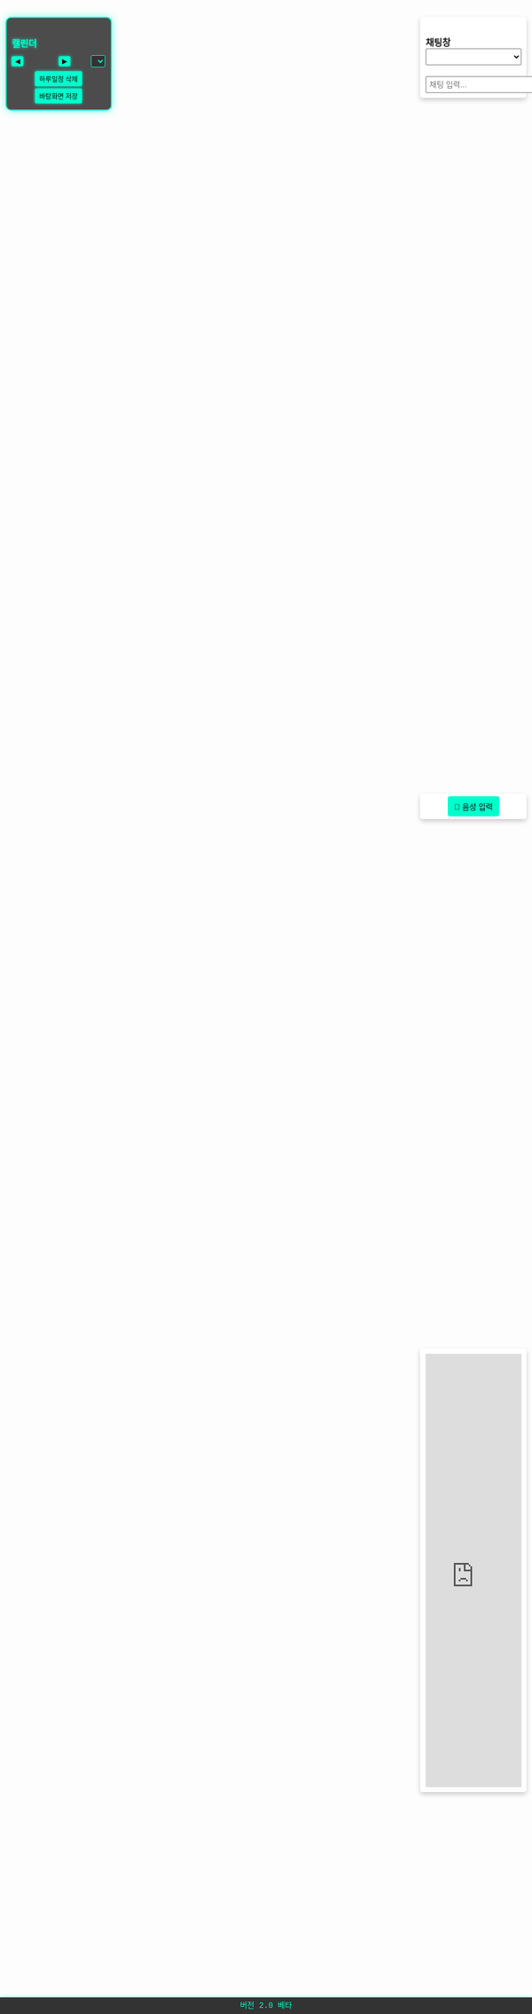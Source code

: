 
<!DOCTYPE html>
<html lang="ko">
<head>
  <meta charset="UTF-8" />
  <meta name="viewport" content="width=device-width, initial-scale=1.0"/>
  <title>3D 캐릭터 HUD, 캘린더, 음성 채팅 & 말풍선</title>
  <style>
    /* 기존 스타일 유지 */
    * { margin: 0; padding: 0; box-sizing: border-box; }
    html, body { height: 100%; font-family: 'Courier New', monospace; overflow: hidden; }
    #right-hud { position: fixed; top: 10%; right: 1%; width: 20%; padding: 1%; background: rgba(255,255,255,0.8); border-radius: 5px; box-shadow: 0 4px 8px rgba(0,0,0,0.2); z-index: 20; }
    #region-select { width: 100%; padding: 5px; font-size: 14px; margin-bottom: 10px; }
    #chat-log { display: none; height: 100px; overflow-y: scroll; border: 1px solid #ccc; padding: 5px; margin-top: 10px; border-radius: 3px; background: #fff; }
    #chat-input-area { display: flex; margin-top: 10px; }
    #chat-input { flex: 1; padding: 5px; font-size: 14px; }
    #hud-6 { position: fixed; top: 45%; right: 1%; width: 20%; padding: 5px; background: rgba(255,255,255,0.95); border-radius: 5px; box-shadow: 0 4px 8px rgba(0,0,0,0.2); z-index: 25; text-align: center; }
    #hud-6 button { padding: 8px 12px; font-size: 14px; border: none; border-radius: 4px; background: #00ffcc; color: #000; cursor: pointer; transition: background 0.3s; }
    #hud-6 button:hover { background: #00cc99; }
    #left-hud { position: fixed; top: 10%; left: 1%; width: 20%; padding: 1%; background: rgba(0, 0, 0, 0.7); border: 2px solid #00ffcc; border-radius: 10px; box-shadow: 0 0 15px rgba(0,255,204,0.5); z-index: 20; max-height: 80vh; overflow-y: auto; color: #00ffcc; }
    #left-hud h3 { margin-bottom: 5px; text-shadow: 0 0 5px #00ffcc; }
    #calendar-container { margin-top: 10px; }
    #calendar-header { display: flex; align-items: center; justify-content: space-between; margin-bottom: 5px; }
    #calendar-header button { padding: 2px 6px; font-size: 12px; cursor: pointer; background: #00ffcc; color: #000; border: none; border-radius: 3px; box-shadow: 0 0 5px #00ffcc; transition: all 0.3s; }
    #calendar-header button:hover { background: #00cc99; box-shadow: 0 0 10px #00ffcc; }
    #month-year-label { font-weight: bold; font-size: 14px; text-shadow: 0 0 5px #00ffcc; }
    #year-select { font-size: 12px; padding: 2px; margin-left: 5px; background: #333; color: #00ffcc; border: 1px solid #00ffcc; border-radius: 3px; }
    #calendar-actions { margin-top: 5px; text-align: center; }
    #calendar-actions button { margin: 2px; padding: 5px 8px; font-size: 12px; cursor: pointer; background: #00ffcc; color: #000; border: none; border-radius: 3px; box-shadow: 0 0 5px #00ffcc; transition: all 0.3s; }
    #calendar-actions button:hover { background: #00cc99; box-shadow: 0 0 10px #00ffcc; }
    #calendar-grid { display: grid; grid-template-columns: repeat(7, 1fr); gap: 2px; }
    #calendar-grid div { background: rgba(255,255,255,0.1); border: 1px solid #00ffcc; border-radius: 4px; min-height: 25px; font-size: 10px; padding: 2px; position: relative; cursor: pointer; transition: all 0.3s; }
    #calendar-grid div:hover { background: rgba(0,255,204,0.3); box-shadow: 0 0 5px #00ffcc; }
    .day-number { position: absolute; top: 2px; left: 2px; font-weight: bold; font-size: 10px; color: #00ffcc; text-shadow: 0 0 3px #00ffcc; }
    .event { margin-top: 14px; font-size: 8px; color: #00ffcc; overflow: hidden; text-overflow: ellipsis; white-space: nowrap; text-shadow: 0 0 3px #00ffcc; }
    #hud-7 { position: fixed; bottom: 0; left: 0; width: 100%; height: 30px; background: rgba(0, 0, 0, 0.8); color: #00ffcc; text-align: center; line-height: 30px; font-size: 14px; z-index: 50; box-shadow: 0 -2px 5px rgba(0,255,204,0.3); }
    #canvas { position: fixed; top: 0; left: 0; width: 100%; height: 100%; z-index: 1; display: block; }
    #speech-bubble { position: fixed; background: white; padding: 5px 10px; border-radius: 10px; font-size: 12px; display: none; z-index: 30; white-space: pre-line; pointer-events: none; box-shadow: 0 2px 5px rgba(0,0,0,0.2); }
    #hud-3 { position: fixed; top: 70%; right: 1%; width: 20%; height: 20%; padding: 1%; background: rgba(255,255,255,0.9); border-radius: 5px; box-shadow: 0 4px 8px rgba(0,0,0,0.2); z-index: 20; overflow: hidden; }
    @media (max-width: 480px) { #right-hud, #left-hud, #hud-3, #hud-6 { width: 90%; left: 5%; right: 5%; top: 5%; } }
  </style>
  <script src="https://cdnjs.cloudflare.com/ajax/libs/three.js/r134/three.min.js"></script>
  <script>
    /* 전역 키워드 객체 */
    const KEYWORDS = {
      greetings: ["안녕", "안녕하세요", "안녕 하세", "안녕하시오", "안녕한갑네"],
      sleep: ["잘자", "좋은꿈", "좋은 꿈", "잘자요", "잘자시게", "잘자리요", "잘자라니께"],
      youtube: ["유튜브", "유트브", "유튜브알려줘", "유튭", "유튜브랑", "유튜브나와줘"],
      twitter: ["트위터", "트위터 보여주게", "트위터 틔위터검색", "트위터보여", "트위터보여줘봐"],
      naver: ["네이버", "네이버 보여줘", "네이버 보여주게", "네이버 검색"],
      weather: ["날씨알려줘", "날씨알려주게", "날씨좀알려줘", "날씨 알려줘", "날씨 좀 알려줘", "날씨 어때", "날씨 맑아"],
      calendar: ["일정 알려줐"],
      time: ["시간 알려줘"],
      map: ["지도 보여줘", "교통정보"],
      delete: ["하루일정 삭제", "하루일과 삭제해줘", "하루일과", "하루일저", "하루 일관"],
      instagram: ["인스타", "인스타 보여줘", "인스타 나오게", "인스타 검색", "인스타그램"]
    };

    /* 전역 변수 */
    document.addEventListener("contextmenu", event => event.preventDefault());
    let blockUntil = 0;
    let currentCity = "서울";
    let currentWeather = "";
    const weatherKey = "2caa7fa4a66f2f8d150f1da93d306261";
    const regionMap = {
      "서울": "Seoul", "인천": "Incheon", "수원": "Suwon", "고양": "Goyang", "성남": "Seongnam",
      "용인": "Yongin", "부천": "Bucheon", "안양": "Anyang", "의정부": "Uijeongbu", "광명": "Gwangmyeong",
      "안산": "Ansan", "파주": "Paju", "부산": "Busan", "대구": "Daegu", "광주": "Gwangju",
      "대전": "Daejeon", "울산": "Ulsan", "제주": "Jeju", "전주": "Jeonju", "청주": "Cheongju",
      "포항": "Pohang", "여수": "Yeosu", "김해": "Gimhae"
    };
    const regionList = Object.keys(regionMap);

    document.addEventListener("copy", function(e) {
      e.preventDefault();
      let selectedText = window.getSelection().toString();
      selectedText = selectedText.replace(/2caa7fa4a66f2f8d150f1da93d306261/g, "HIDDEN");
      e.clipboardData.setData("text/plain", selectedText);
      if (Date.now() < blockUntil) return;
      blockUntil = Date.now() + 3600000;
      showSpeechBubbleInChunks("1시간동안 차단됩니다.");
    });

    /* 기억 학습 데이터 저장소 */
    const memoryStorage = {
      save: function(key, value) { localStorage.setItem(key, JSON.stringify(value)); },
      load: function(key) { const data = localStorage.getItem(key); return data ? JSON.parse(data) : null; }
    };

    /* 감정 분석 및 동적 응답 생성 */
    const sentimentAnalysis = {
      positive: {
        keywords: ["좋아", "행복", "기쁘", "즐거", "최고", "신나", "감사", "만족", "뿌듯", "자랑", "성공", "흥미", "사랑", "기대", "희망"],
        subjects: ["오늘 날씨가", "주인님 기분이", "지금 분위기가", "최근 일정이", "요즘 관심사가"],
        adjectives: ["매우 좋은", "활기찬", "매우 흥미로운", "기분 좋은", "즐거운", "특별한", "흥미진진한", "기대되는", "신나는", "행복한"],
        endings: ["것 같아요!", "느낌이에요.", "상태이신 것 같네요.", "모습이에요!", "기분이 들어요!"]
      },
      negative: {
        keywords: ["슬프", "우울", "짜증", "화나", "피곤", "실망", "걱정", "불안", "힘들", "지치", "고민", "후회", "미안", "아프", "괴롭"],
        subjects: ["오늘 날씨가", "주인님 기분이", "지금 분위기가", "최근 일정이", "요즘 건강 상태가"],
        adjectives: ["조금 피곤한", "다소 우울한", "상당히 복잡한", "약간 긴장된", "놀라운"],
        endings: ["상황입니다.", "분위기네요.", "상태입니다!", "시기인 것 같아요.", "하루예요."]
      },
      neutral: {
        keywords: ["뭐해", "무엇을", "오늘", "지금", "어떻게", "어떤", "무슨", "왜", "누구", "어디"],
        subjects: ["오늘 날씨가", "지금 분위기가", "요즘 관심사가", "생활 리듬이", "음악 취향이"],
        adjectives: ["안정된", "새로운", "평온한", "편안한", "신기한", "색다른", "감성적인", "낭만적인", "여유로운", "유익한"],
        endings: ["분위기가 느껴져요.", "시간이에요!", "타이밍이 좋네요.", "순간이네요!", "하루를 보내고 계시네요."]
      }
    };

    /* 동적 응답 생성 함수 */
    const activeSpeech = (sentiment) => {
      const { subjects, adjectives, endings } = sentimentAnalysis[sentiment];
      const randomChoice = arr => arr[Math.floor(Math.random() * arr.length)];
      return `${randomChoice(subjects)} ${randomChoice(adjectives)} ${randomChoice(endings)}`;
    };

    /* NLP 처리 함수 */
    function processNLP(input) {
      const lowerInput = input.toLowerCase();
      let detectedSentiment = null;

      for (let sentiment in sentimentAnalysis) {
        if (sentimentAnalysis[sentiment].keywords.some(keyword => lowerInput.includes(keyword))) {
          detectedSentiment = sentiment;
          break;
        }
      }

      if (detectedSentiment) {
        return activeSpeech(detectedSentiment);
      }
      return null; // 감정이 감지되지 않으면 기본 로직으로 넘어감
    }

    /* 음성 출력 함수 */
    function speakText(text) {
      const utterance = new SpeechSynthesisUtterance(text);
      utterance.lang = "ko-KR";
      utterance.volume = 1;
      utterance.rate = 1;
      utterance.pitch = 1;
      window.speechSynthesis.speak(utterance);
    }

    /* 캘린더 및 파일 저장 함수들 */
    function saveFile() {
      const content = "파일 저장 완료";
      const filename = "saved_file.txt";
      const blob = new Blob([content], { type: "text/plain;charset=utf-8" });
      const link = document.createElement("a");
      link.href = URL.createObjectURL(blob);
      link.download = filename;
      document.body.appendChild(link);
      link.click();
      document.body.removeChild(link);
    }

    function saveCalendar() {
      const daysInMonth = new Date(currentYear, currentMonth + 1, 0).getDate();
      const calendarData = {};
      for (let d = 1; d <= daysInMonth; d++) {
        const eventDiv = document.getElementById(`event-${currentYear}-${currentMonth + 1}-${d}`);
        if (eventDiv && eventDiv.textContent.trim() !== "") {
          calendarData[`${currentYear}-${currentMonth + 1}-${d}`] = eventDiv.textContent;
        }
      }
      const dataStr = "data:text/json;charset=utf-8," + encodeURIComponent(JSON.stringify(calendarData, null, 2));
      const dlAnchorElem = document.createElement("a");
      dlAnchorElem.setAttribute("href", dataStr);
      dlAnchorElem.setAttribute("download", "calendar_events.json");
      dlAnchorElem.style.display = "none";
      document.body.appendChild(dlAnchorElem);
      dlAnchorElem.click();
      document.body.removeChild(dlAnchorElem);
    }

    function deleteCalendarEvent(day) {
      const eventDiv = document.getElementById(`event-${currentYear}-${currentMonth + 1}-${day}`);
      if (eventDiv) {
        eventDiv.textContent = "";
        const calendarData = JSON.parse(localStorage.getItem("calendarEvents") || "{}");
        delete calendarData[`${currentYear}-${currentMonth + 1}-${day}`];
        localStorage.setItem("calendarEvents", JSON.stringify(calendarData));
        return `${currentYear}-${currentMonth + 1}-${day} 일정이 삭제되었습니다.`;
      } else {
        return "해당 날짜에 일정이 없습니다.";
      }
    }

    function getCalendarEvents(dateStr = null) {
      const calendarData = JSON.parse(localStorage.getItem("calendarEvents") || "{}");
      if (!Object.keys(calendarData).length) {
        return "저장된 일정이 없습니다. 먼저 캘린더를 저장해주세요.";
      }
      if (dateStr) {
        if (calendarData[dateStr]) {
          return `${dateStr}의 일정: ${calendarData[dateStr]}`;
        } else {
          return `${dateStr}에는 일정이 없습니다.`;
        }
      } else {
        const currentMonthStr = `${currentYear}-${currentMonth + 1}`;
        let events = [];
        for (let key in calendarData) {
          if (key.startsWith(currentMonthStr)) {
            events.push(`${key}: ${calendarData[key]}`);
          }
        }
        if (events.length) {
          return `현재 월(${currentMonthStr})의 일정:\n${events.join("\n")}`;
        } else {
          return `현재 월(${currentMonthStr})에는 일정이 없습니다.`;
        }
      }
    }

    function updateMap() {
      const englishCity = regionMap[currentCity] || "Seoul";
      document.getElementById("map-iframe").src = `https://www.google.com/maps?q=${encodeURIComponent(englishCity)}&output=embed`;
    }

    async function getWeather() {
      try {
        const englishCity = regionMap[currentCity] || "Seoul";
        const url = `https://api.openweathermap.org/data/2.5/weather?q=${encodeURIComponent(englishCity)}&appid=${weatherKey}&units=metric&lang=kr`;
        const res = await fetch(url);
        if (!res.ok) throw new Error("날씨 API 호출 실패");
        const data = await res.json();
        currentWeather = data.weather[0].description;
        const message = `오늘 ${currentCity}의 날씨는 ${data.weather[0].description}이고, 기온은 ${data.main.temp}°C입니다.`;
        return { message };
      } catch (error) {
        console.error(error);
        currentWeather = "";
        return { message: "날씨 정보를 가져오는데 실패했습니다." };
      }
    }

    function updateWeatherEffects() {
      if (!currentWeather) return;
      if (currentWeather.includes("비") || currentWeather.includes("소나기")) {
        rainGroup.visible = true;
        cloudRainGroup.visible = true;
      } else {
        rainGroup.visible = false;
        cloudRainGroup.visible = false;
      }
      if (currentWeather.includes("구름") || currentWeather.includes("흐림")) {
        houseCloudGroup.visible = true;
      } else {
        houseCloudGroup.visible = false;
      }
    }

    function updateLightning() {
      if (currentWeather.includes("번개") || currentWeather.includes("뇌우")) {
        if (Math.random() < 0.001) {
          lightningLight.intensity = 5;
          setTimeout(() => { lightningLight.intensity = 0; }, 100);
        }
      }
    }

    async function updateWeatherAndEffects(sendMessage = true) {
      const weatherData = await getWeather();
      if (sendMessage) {
        showSpeechBubbleInChunks(weatherData.message);
      }
      updateWeatherEffects();
    }

    function changeRegion(value) {
      currentCity = value;
      updateMap();
      updateWeatherAndEffects();
      const englishCity = regionMap[currentCity] || "Seoul";
      const message = `지역이 ${currentCity} (${englishCity})로 변경되었습니다.`;
      showSpeechBubbleInChunks(message);
    }

    function startSpeechRecognition() {
      if (!('webkitSpeechRecognition' in window)) {
        alert("이 브라우저는 음성 인식을 지원하지 않습니다.");
        return;
      }
      const recognition = new webkitSpeechRecognition();
      recognition.lang = "ko-KR";
      recognition.interimResults = false;
      recognition.maxAlternatives = 1;
      recognition.start();
      recognition.onresult = function(event) {
        const transcript = event.results[0][0].transcript.trim();
        document.getElementById("chat-input").value = transcript;
        sendChat();
      };
      recognition.onerror = function(event) {
        console.error("음성 인식 오류:", event.error);
      };
    }

    async function sendChat() {
      const inputEl = document.getElementById("chat-input");
      const input = inputEl.value.trim();
      if (Date.now() < blockUntil) {
        showSpeechBubbleInChunks("1시간동안 차단됩니다.");
        inputEl.value = "";
        return;
      }
      if (!input) return;
      let response = "";
      const lowerInput = input.toLowerCase();

      // NLP 처리 먼저 시도
      const nlpResponse = processNLP(input);
      if (nlpResponse) {
        response = nlpResponse;
      }

      // 기존 로직 (NLP에서 응답이 없을 경우)
      if (!response) {
        if (lowerInput.includes("파일 저장해줘") || lowerInput.includes("캘린더 저장해줘")) {
          saveCalendar();
          speakText("캘린더를 저장했습니다.");
          inputEl.value = "";
          return;
        }
        if (lowerInput.startsWith("지역 ")) {
          const newCity = lowerInput.replace("지역", "").trim();
          if (newCity) {
            if (regionList.includes(newCity)) {
              currentCity = newCity;
              document.getElementById("region-select").value = newCity;
              response = `좋아요, 지역을 ${newCity}(으)로 변경할게요!`;
              updateMap();
              await updateWeatherAndEffects();
            } else {
              response = "죄송해요, 그 지역은 지원하지 않아요. 드롭다운 메뉴에서 선택해주세요.";
            }
          } else {
            response = "변경할 지역을 입력해 주세요.";
          }
        } else if (regionList.includes(input)) {
          currentCity = input;
          document.getElementById("region-select").value = input;
          response = `좋아요, 지역을 ${input}(으)로 변경할게요!`;
          updateMap();
          await updateWeatherAndEffects();
        }
        if (!response && KEYWORDS.delete.some(keyword => lowerInput.includes(keyword))) {
          const dayStr = prompt("삭제할 하루일정의 날짜(일)를 입력하세요 (예: 15):");
          if (dayStr) {
            const dayNum = parseInt(dayStr);
            response = deleteCalendarEvent(dayNum);
          } else {
            response = "삭제할 날짜를 입력하지 않으셨습니다.";
          }
        }
        if (!response && KEYWORDS.youtube.some(keyword => lowerInput.includes(keyword))) {
          response = "유튜브를 보여드릴게요! 잠시만 기다려 주세요.";
          showSpeechBubbleInChunks(response);
          setTimeout(() => { window.location.href = "https://www.youtube.com/"; }, 2000);
          inputEl.value = "";
          return;
        }
        if (!response && KEYWORDS.twitter.some(keyword => lowerInput.includes(keyword))) {
          response = "트위터(현재 X)를 보여드릴게요! 잠시만 기다려 주세요.";
          showSpeechBubbleInChunks(response);
          setTimeout(() => { window.location.href = "https://x.com/login?lang=ko"; }, 2000);
          inputEl.value = "";
          return;
        }
        if (!response && KEYWORDS.naver.some(keyword => lowerInput.includes(keyword))) {
          response = "네이버를 보여드릴게요! 잠시만 기다려 주세요.";
          showSpeechBubbleInChunks(response);
          setTimeout(() => { window.location.href = "https://m.naver.com/"; }, 2000);
          inputEl.value = "";
          return;
        }
        if (!response && KEYWORDS.greetings.some(keyword => lowerInput.includes(keyword))) {
          response = "안녕하세요! 만나서 반갑습니다. 오늘 하루 어떠셨나요?";
        }
        if (!response && KEYWORDS.sleep.some(keyword => lowerInput.includes(keyword))) {
          response = "편안한 밤 되세요, 좋은 꿈 꾸세요~";
        }
        if (!response && KEYWORDS.weather.some(keyword => lowerInput.includes(keyword))) {
          await updateWeatherAndEffects();
          inputEl.value = "";
          return;
        }
        if (!response && lowerInput.includes("일정") && lowerInput.includes("알려줘")) {
          const dateMatch = input.match(/\d{4}-\d{1,2}-\d{1,2}/);
          if (dateMatch) {
            const dateStr = dateMatch[0];
            response = getCalendarEvents(dateStr);
          } else {
            response = getCalendarEvents();
          }
        }
        if (!response && KEYWORDS.time.some(keyword => lowerInput.includes(keyword))) {
          const now = new Date();
          const hours = now.getHours();
          const minutes = now.getMinutes();
          response = `현재 시간은 ${hours}시 ${minutes}분입니다.`;
        }
        if (!response && KEYWORDS.map.some(keyword => lowerInput.includes(keyword))) {
          response = "지도를 보여드릴게요!";
          showSpeechBubbleInChunks(response);
          setTimeout(() => { window.location.href = "https://www.google.com/maps"; }, 2000);
          inputEl.value = "";
          return;
        }
        if (!response && KEYWORDS.instagram.some(keyword => lowerInput.includes(keyword))) {
          response = "인스타그램을 보여드릴게요! 잠시만 기다려 주세요.";
          showSpeechBubbleInChunks(response);
          setTimeout(() => { window.location.href = "https://www.instagram.com/"; }, 2000);
          inputEl.value = "";
          return;
        }
        if (!response) {
          response = activeSpeech("neutral"); // 감정이 없으면 중립 응답
        }
      }

      memoryStorage.save('lastInput', input);
      memoryStorage.save('lastResponse', response);
      showSpeechBubbleInChunks(response);
      inputEl.value = "";
    }

    function showSpeechBubbleInChunks(text, chunkSize = 15, delay = 3000) {
      const bubble = document.getElementById("speech-bubble");
      const chunks = [];
      for (let i = 0; i < text.length; i += chunkSize) {
        chunks.push(text.slice(i, i + chunkSize));
      }
      let index = 0;
      function showNextChunk() {
        if (index < chunks.length) {
          bubble.textContent = chunks[index];
          bubble.style.display = "block";
          speakText(chunks[index]);
          index++;
          setTimeout(showNextChunk, delay);
        } else {
          setTimeout(() => { bubble.style.display = "none"; }, 3000);
        }
      }
      showNextChunk();
    }

    window.addEventListener("DOMContentLoaded", function() {
      const chatInput = document.getElementById("chat-input");
      chatInput.setAttribute("list", "chat-keywords");
      const autoCompleteList = document.createElement("datalist");
      autoCompleteList.id = "chat-keywords";
      const allKeywords = Object.values(KEYWORDS).flat();
      allKeywords.forEach(kw => {
        const option = document.createElement("option");
        option.value = kw;
        autoCompleteList.appendChild(option);
      });
      document.body.appendChild(autoCompleteList);
      document.getElementById("chat-input").addEventListener("keydown", function(e) {
        if (e.key === "Enter") sendChat();
      });
      const regionSelect = document.getElementById("region-select");
      regionList.forEach(region => {
        const option = document.createElement("option");
        option.value = region;
        option.textContent = `${region} (${regionMap[region]})`;
        if (region === currentCity) option.selected = true;
        regionSelect.appendChild(option);
      });
    });

    window.addEventListener("resize", function() {
      camera.aspect = window.innerWidth / window.innerHeight;
      camera.updateProjectionMatrix();
      renderer.setSize(window.innerWidth, window.innerHeight);
    });

    window.addEventListener("load", async () => {
      initCalendar();
      updateMap();
      await updateWeatherAndEffects();
      const lastInput = memoryStorage.load('lastInput');
      const lastResponse = memoryStorage.load('lastResponse');
      if (lastInput && lastResponse) {
        showSpeechBubbleInChunks(`이전에 "${lastInput}"라고 하셨고, 제가 "${lastResponse}"라고 답했었죠. 다시 이야기 시작해볼까요?`);
      }
    });
  </script>
</head>
<body>
  <div id="right-hud">
    <h3>채팅창</h3>
    <select id="region-select" onchange="changeRegion(this.value)">
      <option value="" disabled>지역 선택</option>
    </select>
    <div id="chat-log"></div>
    <div id="chat-input-area">
      <input type="text" id="chat-input" placeholder="채팅 입력..." />
    </div>
  </div>
  <div id="hud-6">
    <button onclick="startSpeechRecognition()">🎤 음성 입력</button>
  </div>
  <div id="hud-3">
    <iframe id="map-iframe" src="https://www.google.com/maps?q=Seoul&output=embed" frameborder="0" style="width:100%; height:100%; border:0;" allowfullscreen></iframe>
  </div>
  <div id="left-hud">
    <h3>캘린더</h3>
    <div id="calendar-container">
      <div id="calendar-header">
        <button id="prev-month">◀</button>
        <span id="month-year-label"></span>
        <button id="next-month">▶</button>
        <select id="year-select"></select>
      </div>
      <div id="calendar-actions">
        <button id="delete-day-event">하루일정 삭제</button>
        <button id="save-calendar">바탕화면 저장</button>
      </div>
      <div id="calendar-grid"></div>
    </div>
  </div>
  <div id="speech-bubble"></div>
  <div id="hud-7">버전 2.0 베타</div>
  <canvas id="canvas"></canvas>
  <script>
    const scene = new THREE.Scene();
    const camera = new THREE.PerspectiveCamera(75, window.innerWidth / window.innerHeight, 0.1, 1000);
    const renderer = new THREE.WebGLRenderer({ canvas: document.getElementById("canvas"), alpha: true });
    renderer.setSize(window.innerWidth, window.innerHeight);
    camera.position.set(5, 5, 10);
    camera.lookAt(0, 0, 0);

    const directionalLight = new THREE.DirectionalLight(0xffffff, 1);
    directionalLight.position.set(5, 10, 7).normalize();
    scene.add(directionalLight);
    scene.add(new THREE.AmbientLight(0x333333));

    const sunMaterial = new THREE.MeshStandardMaterial({ color: 0xffcc00, emissive: 0xff9900, transparent: true, opacity: 0 });
    const sun = new THREE.Mesh(new THREE.SphereGeometry(1.5, 64, 64), sunMaterial);
    scene.add(sun);

    const moonMaterial = new THREE.MeshStandardMaterial({ color: 0xcccccc, emissive: 0x222222, transparent: true, opacity: 1 });
    const moon = new THREE.Mesh(new THREE.SphereGeometry(1.2, 64, 64), moonMaterial);
    scene.add(moon);

    const stars = [], fireflies = [];
    for (let i = 0; i < 200; i++) {
      const star = new THREE.Mesh(new THREE.SphereGeometry(0.03, 8, 8), new THREE.MeshBasicMaterial({ color: 0xffffff }));
      star.position.set((Math.random() - 0.5) * 100, (Math.random() - 0.5) * 60, -20);
      scene.add(star);
      stars.push(star);
    }
    for (let i = 0; i < 60; i++) {
      const firefly = new THREE.Mesh(new THREE.SphereGeometry(0.05, 8, 8), new THREE.MeshBasicMaterial({ color: 0xffff99 }));
      firefly.position.set((Math.random() - 0.5) * 40, (Math.random() - 0.5) * 20, -10);
      scene.add(firefly);
      fireflies.push(firefly);
    }

    const floorGeometry = new THREE.PlaneGeometry(400, 400, 128, 128);
    const floorMaterial = new THREE.MeshStandardMaterial({ color: 0x808080, roughness: 1, metalness: 0 });
    const floor = new THREE.Mesh(floorGeometry, floorMaterial);
    floor.rotation.x = -Math.PI / 2;
    floor.position.y = -2;
    scene.add(floor);

    const backgroundGroup = new THREE.Group();
    scene.add(backgroundGroup);

    function createBuilding(width, height, depth, color) {
      const buildingGroup = new THREE.Group();
      const geometry = new THREE.BoxGeometry(width, height, depth);
      const material = new THREE.MeshStandardMaterial({ color: color, roughness: 0.7, metalness: 0.1 });
      const building = new THREE.Mesh(geometry, material);
      buildingGroup.add(building);
      const windowMat = new THREE.MeshStandardMaterial({ color: 0x87CEEB });
      for (let y = 3; y < height - 1; y += 2) {
        for (let x = -width / 2 + 0.5; x < width / 2; x += 1) {
          const window = new THREE.Mesh(new THREE.BoxGeometry(0.4, 0.8, 0.1), windowMat);
          window.position.set(x, y - height / 2, depth / 2 + 0.01);
          buildingGroup.add(window);
        }
      }
      const doorMat = new THREE.MeshStandardMaterial({ color: 0x8B4513 });
      const door = new THREE.Mesh(new THREE.BoxGeometry(1, 2, 0.1), doorMat);
      door.position.set(0, -height / 2 + 1, depth / 2 + 0.01);
      buildingGroup.add(door);
      return buildingGroup;
    }

    function createHouse(width, height, depth, baseColor, roofColor) {
      const houseGroup = new THREE.Group();
      const base = new THREE.Mesh(new THREE.BoxGeometry(width, height, depth), new THREE.MeshStandardMaterial({ color: baseColor, roughness: 0.8 }));
      base.position.y = -2 + height / 2;
      houseGroup.add(base);
      const roof = new THREE.Mesh(new THREE.ConeGeometry(width * 0.8, height * 0.6, 4), new THREE.MeshStandardMaterial({ color: roofColor, roughness: 0.8 }));
      roof.position.y = -2 + height + (height * 0.6) / 2;
      roof.rotation.y = Math.PI / 4;
      houseGroup.add(roof);
      const windowMat = new THREE.MeshStandardMaterial({ color: 0xFFFFE0 });
      const window1 = new THREE.Mesh(new THREE.BoxGeometry(0.8, 0.8, 0.1), windowMat);
      window1.position.set(-width / 4, -2 + height / 2, depth / 2 + 0.01);
      const window2 = new THREE.Mesh(new THREE.BoxGeometry(0.8, 0.8, 0.1), windowMat);
      window2.position.set(width / 4, -2 + height / 2, depth / 2 + 0.01);
      houseGroup.add(window1, window2);
      const doorMat = new THREE.MeshStandardMaterial({ color: 0x8B4513 });
      const door = new THREE.Mesh(new THREE.BoxGeometry(1, 1.5, 0.1), doorMat);
      door.position.set(0, -2 + height / 4, depth / 2 + 0.01);
      houseGroup.add(door);
      return houseGroup;
    }

    for (let i = 0; i < 20; i++) {
      const width = Math.random() * 4 + 4;
      const height = Math.random() * 20 + 20;
      const depth = Math.random() * 4 + 4;
      const building = createBuilding(width, height, depth, 0x555555);
      const col = i % 10;
      const row = Math.floor(i / 10);
      const x = -50 + col * 10;
      const z = -30 - row * 20;
      building.position.set(x, -2 + height / 2, z);
      backgroundGroup.add(building);
    }

    for (let i = 0; i < 10; i++) {
      const width = Math.random() * 4 + 6;
      const height = Math.random() * 4 + 6;
      const depth = Math.random() * 4 + 6;
      const house = createHouse(width, height, depth, 0xa0522d, 0x8b0000);
      const x = -40 + i * 10;
      const z = -10;
      house.position.set(x, 0, z);
      backgroundGroup.add(house);
    }

    function createStreetlight() {
      const lightGroup = new THREE.Group();
      const pole = new THREE.Mesh(new THREE.CylinderGeometry(0.1, 0.1, 4, 8), new THREE.MeshBasicMaterial({ color: 0x333333 }));
      pole.position.y = 2;
      lightGroup.add(pole);
      const lamp = new THREE.Mesh(new THREE.SphereGeometry(0.2, 8, 8), new THREE.MeshBasicMaterial({ color: 0xffcc00 }));
      lamp.position.y = 4.2;
      lightGroup.add(lamp);
      const lampLight = new THREE.PointLight(0xffcc00, 1, 10);
      lampLight.position.set(0, 4.2, 0);
      lightGroup.add(lampLight);
      return lightGroup;
    }

    const characterStreetlight = createStreetlight();
    characterStreetlight.position.set(1, -2, 0);
    scene.add(characterStreetlight);

    let rainGroup = new THREE.Group();
    scene.add(rainGroup);

    function initRain() {
      const rainCount = 2000;
      const rainGeometry = new THREE.BufferGeometry();
      const positions = new Float32Array(rainCount * 3);
      for (let i = 0; i < rainCount; i++) {
        positions[i * 3] = Math.random() * 200 - 100;
        positions[i * 3 + 1] = Math.random() * 100;
        positions[i * 3 + 2] = Math.random() * 200 - 100;
      }
      rainGeometry.setAttribute("position", new THREE.BufferAttribute(positions, 3));
      const rainMaterial = new THREE.PointsMaterial({ color: 0xaaaaee, size: 0.1, transparent: true, opacity: 0.6 });
      const rainParticles = new THREE.Points(rainGeometry, rainMaterial);
      rainGroup.add(rainParticles);
    }
    initRain();
    rainGroup.visible = false;

    let houseCloudGroup = new THREE.Group();
    scene.add(houseCloudGroup);

    function createHouseCloud() {
      const cloud = new THREE.Group();
      const cloudMat = new THREE.MeshLambertMaterial({ color: 0xffffff, transparent: true, opacity: 0.9 });
      const sphere1 = new THREE.Mesh(new THREE.SphereGeometry(0.5, 32, 32), cloudMat);
      sphere1.position.set(0, 0, 0);
      const sphere2 = new THREE.Mesh(new THREE.SphereGeometry(0.4, 32, 32), cloudMat);
      sphere2.position.set(0.6, 0.2, 0);
      const sphere3 = new THREE.Mesh(new THREE.SphereGeometry(0.5, 32, 32), cloudMat);
      sphere3.position.set(-0.6, 0.1, 0);
      cloud.add(sphere1, sphere2, sphere3);
      cloud.scale.set(2, 2, 2);
      cloud.userData.initialPos = cloud.position.clone();
      return cloud;
    }

    const singleCloud = createHouseCloud();
    houseCloudGroup.add(singleCloud);
    houseCloudGroup.position.set(0, 2, 0);

    let cloudRainGroup = new THREE.Group();

    function initCloudRain() {
      const cloudRainCount = 100;
      const geometry = new THREE.BufferGeometry();
      const positions = new Float32Array(cloudRainCount * 3);
      for (let i = 0; i < cloudRainCount; i++) {
        positions[i * 3] = (Math.random() - 0.5) * 1.5;
        positions[i * 3 + 1] = Math.random() * 0.2;
        positions[i * 3 + 2] = (Math.random() - 0.5) * 1.5;
      }
      geometry.setAttribute("position", new THREE.BufferAttribute(positions, 3));
      const material = new THREE.PointsMaterial({ color: 0xaaaaee, size: 0.05, transparent: true, opacity: 0.8 });
      const particles = new THREE.Points(geometry, material);
      cloudRainGroup.add(particles);
    }
    initCloudRain();
    cloudRainGroup.visible = false;
    houseCloudGroup.add(cloudRainGroup);

    function updateHouseClouds() {
      const headWorldPos = new THREE.Vector3();
      head.getWorldPosition(headWorldPos);
      houseCloudGroup.position.x = headWorldPos.x + Math.sin(Date.now() * 0.001) * 1;
      houseCloudGroup.position.y = headWorldPos.y + 2.5;
      houseCloudGroup.position.z = headWorldPos.z;
    }

    let lightningLight = new THREE.PointLight(0xffffff, 0, 500);
    lightningLight.position.set(0, 50, 0);
    scene.add(lightningLight);

    const characterGroup = new THREE.Group();
    const charBody = new THREE.Mesh(new THREE.BoxGeometry(1, 1.5, 0.5), new THREE.MeshStandardMaterial({ color: 0x00cc66 }));
    const head = new THREE.Mesh(new THREE.SphereGeometry(0.5, 32, 32), new THREE.MeshStandardMaterial({ color: 0xffcc66 }));
    head.position.y = 1.2;
    const eyeMat = new THREE.MeshBasicMaterial({ color: 0x000000 });
    const leftEye = new THREE.Mesh(new THREE.SphereGeometry(0.07, 16, 16), eyeMat);
    const rightEye = new THREE.Mesh(new THREE.SphereGeometry(0.07, 16, 16), eyeMat);
    leftEye.position.set(-0.2, 1.3, 0.45);
    rightEye.position.set(0.2, 1.3, 0.45);
    const mouth = new THREE.Mesh(new THREE.BoxGeometry(0.2, 0.05, 0.05), new THREE.MeshStandardMaterial({ color: 0xff3366 }));
    mouth.position.set(0, 1.1, 0.51);
    const leftBrow = new THREE.Mesh(new THREE.BoxGeometry(0.3, 0.05, 0.05), eyeMat);
    const rightBrow = new THREE.Mesh(new THREE.BoxGeometry(0.3, 0.05, 0.05), eyeMat);
    leftBrow.position.set(-0.2, 1.45, 0.45);
    rightBrow.position.set(0.2, 1.45, 0.45);
    const leftArm = new THREE.Mesh(new THREE.BoxGeometry(0.2, 1, 0.2), charBody.material);
    const rightArm = new THREE.Mesh(new THREE.BoxGeometry(0.2, 1, 0.2), charBody.material);
    leftArm.position.set(-0.7, 0.4, 0);
    rightArm.position.set(0.7, 0.4, 0);
    const legMat = new THREE.MeshStandardMaterial({ color: 0x3366cc });
    const leftLeg = new THREE.Mesh(new THREE.BoxGeometry(0.3, 1, 0.3), legMat);
    const rightLeg = new THREE.Mesh(new THREE.BoxGeometry(0.3, 1, 0.3), legMat);
    leftLeg.position.set(-0.35, -1, 0);
    rightLeg.position.set(0.35, -1, 0);
    characterGroup.add(charBody, head, leftEye, rightEye, mouth, leftBrow, rightBrow, leftArm, rightArm, leftLeg, rightLeg);
    characterGroup.position.y = -1;
    scene.add(characterGroup);
    const characterLight = new THREE.PointLight(0xffee88, 1, 15);
    scene.add(characterLight);

    function createTree() {
      const treeGroup = new THREE.Group();
      const trunk = new THREE.Mesh(new THREE.CylinderGeometry(0.2, 0.2, 2, 16), new THREE.MeshStandardMaterial({ color: 0x8B4513 }));
      trunk.position.y = -1;
      const foliage = new THREE.Mesh(new THREE.ConeGeometry(1, 3, 16), new THREE.MeshStandardMaterial({ color: 0x228B22 }));
      foliage.position.y = 0.5;
      treeGroup.add(trunk, foliage);
      return treeGroup;
    }

    for (let i = 0; i < 10; i++) {
      const tree = createTree();
      tree.position.set(-50 + i * 10, -2, -15);
      scene.add(tree);
    }

    function animate() {
      requestAnimationFrame(animate);
      const now = new Date();
      const headWorldPos = new THREE.Vector3();
      head.getWorldPosition(headWorldPos);
      const totalMin = now.getHours() * 60 + now.getMinutes();
      const angle = (totalMin / 1440) * Math.PI * 2;
      const radius = 3;
      const sunPos = new THREE.Vector3(headWorldPos.x + Math.cos(angle) * radius, headWorldPos.y + Math.sin(angle) * radius, headWorldPos.z);
      sun.position.copy(sunPos);
      const moonAngle = angle + Math.PI;
      const moonPos = new THREE.Vector3(headWorldPos.x + Math.cos(moonAngle) * radius, headWorldPos.y + Math.sin(moonAngle) * radius, headWorldPos.z);
      moon.position.copy(moonPos);
      const t = now.getHours() + now.getMinutes() / 60;
      let sunOpacity = 0, moonOpacity = 0;
      if (t < 6) { sunOpacity = 0; moonOpacity = 1; }
      else if (t < 7) { let factor = (t - 6); sunOpacity = factor; moonOpacity = 1 - factor; }
      else if (t < 17) { sunOpacity = 1; moonOpacity = 0; }
      else if (t < 18) { let factor = (t - 17); sunOpacity = 1 - factor; moonOpacity = factor; }
      else { sunOpacity = 0; moonOpacity = 1; }
      sun.material.opacity = sunOpacity;
      moon.material.opacity = moonOpacity;
      const isDay = (t >= 7 && t < 17);
      scene.background = new THREE.Color(isDay ? 0x87CEEB : 0x000033);
      stars.forEach(s => s.visible = !isDay);
      fireflies.forEach(f => f.visible = !isDay);
      characterStreetlight.traverse(child => {
        if (child instanceof THREE.PointLight) { child.intensity = isDay ? 0 : 1; }
      });
      characterLight.position.copy(characterGroup.position).add(new THREE.Vector3(0, 5, 0));
      characterLight.intensity = isDay ? 0 : 1;
      characterGroup.position.y = -1;
      characterGroup.rotation.x = 0;
      updateWeatherEffects();
      updateHouseClouds();
      updateLightning();
      characterStreetlight.position.set(characterGroup.position.x + 1, -2, characterGroup.position.z);
      updateBubblePosition();
      if (cloudRainGroup.visible) {
        const particles = cloudRainGroup.children[0];
        let positions = particles.geometry.attributes.position.array;
        for (let i = 0; i < positions.length; i += 3) {
          positions[i + 1] -= 0.02;
          if (positions[i + 1] < -0.3) {
            positions[i + 1] = Math.random() * 0.2;
          }
        }
        particles.geometry.attributes.position.needsUpdate = true;
      }
      renderer.render(scene, camera);
    }
    animate();

    let currentYear, currentMonth;
    function initCalendar() {
      const now = new Date();
      currentYear = now.getFullYear();
      currentMonth = now.getMonth();
      populateYearSelect();
      renderCalendar(currentYear, currentMonth);
      document.getElementById("prev-month").addEventListener("click", () => {
        currentMonth--;
        if (currentMonth < 0) { currentMonth = 11; currentYear--; }
        renderCalendar(currentYear, currentMonth);
      });
      document.getElementById("next-month").addEventListener("click", () => {
        currentMonth++;
        if (currentMonth > 11) { currentMonth = 0; currentYear++; }
        renderCalendar(currentYear, currentMonth);
      });
      document.getElementById("year-select").addEventListener("change", (e) => {
        currentYear = parseInt(e.target.value);
        renderCalendar(currentYear, currentMonth);
      });
      document.getElementById("delete-day-event").addEventListener("click", () => {
        const dayStr = prompt("삭제할 하루일정의 날짜(일)를 입력하세요 (예: 15):");
        if (dayStr) {
          const dayNum = parseInt(dayStr);
          const eventDiv = document.getElementById(`event-${currentYear}-${currentMonth + 1}-${dayNum}`);
          if (eventDiv) {
            eventDiv.textContent = "";
            const message = `${currentYear}-${currentMonth + 1}-${dayNum} 일정이 삭제되었습니다. 다시 입력할 수 있습니다.`;
            alert(message);
            speakText(message);
          }
        }
      });
      document.getElementById("save-calendar").addEventListener("click", () => {
        saveCalendar();
        speakText("캘린더를 바탕화면에 저장했습니다.");
      });
    }

    function populateYearSelect() {
      const yearSelect = document.getElementById("year-select");
      yearSelect.innerHTML = "";
      for (let y = 2020; y <= 2070; y++) {
        const option = document.createElement("option");
        option.value = y;
        option.textContent = y;
        if (y === currentYear) option.selected = true;
        yearSelect.appendChild(option);
      }
    }

    function renderCalendar(year, month) {
      const monthNames = ["1월", "2월", "3월", "4월", "5월", "6월", "7월", "8월", "9월", "10월", "11월", "12월"];
      document.getElementById("month-year-label").textContent = `${year}년 ${monthNames[month]}`;
      const grid = document.getElementById("calendar-grid");
      grid.innerHTML = "";
      const daysOfWeek = ["일", "월", "화", "수", "목", "금", "토"];
      daysOfWeek.forEach((day) => {
        const th = document.createElement("div");
        th.style.fontWeight = "bold";
        th.style.textAlign = "center";
        th.textContent = day;
        th.style.color = "#00ffcc";
        th.style.textShadow = "0 0 3px #00ffcc";
        grid.appendChild(th);
      });
      const firstDay = new Date(year, month, 1).getDay();
      const daysInMonth = new Date(year, month + 1, 0).getDate();
      for (let i = 0; i < firstDay; i++) {
        grid.appendChild(document.createElement("div"));
      }
      for (let d = 1; d <= daysInMonth; d++) {
        const cell = document.createElement("div");
        cell.innerHTML = `<div class="day-number">${d}</div>
                          <div class="event" id="event-${year}-${month + 1}-${d}"></div>`;
        cell.addEventListener("click", () => {
          const eventText = prompt(`${year}-${month + 1}-${d} 일정 입력:`);
          if (eventText) {
            const eventDiv = document.getElementById(`event-${year}-${month + 1}-${d}`);
            if (eventDiv.textContent) {
              eventDiv.textContent += "; " + eventText;
            } else {
              eventDiv.textContent = eventText;
            }
            speakText(`${year}-${month + 1}-${d}에 ${eventText} 일정을 추가했습니다.`);
          }
        });
        grid.appendChild(cell);
      }
    }

    function updateBubblePosition() {
      const bubble = document.getElementById("speech-bubble");
      const headWorldPos = new THREE.Vector3();
      head.getWorldPosition(headWorldPos);
      const screenPos = headWorldPos.project(camera);
      bubble.style.left = ((screenPos.x * 0.5 + 0.5) * window.innerWidth) + "px";
      bubble.style.top = ((1 - (screenPos.y * 0.5 + 0.5)) * window.innerHeight - 50) + "px";
    }
  </script>
</body>
</html>
